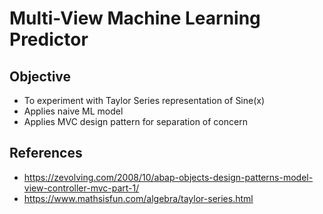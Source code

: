 # Multi-View Machine Learning Predictor
## Objective
- To experiment with Taylor Series representation of Sine(x) 
- Applies naive ML model
- Applies MVC design pattern for separation of concern

## References
- https://zevolving.com/2008/10/abap-objects-design-patterns-model-view-controller-mvc-part-1/
- https://www.mathsisfun.com/algebra/taylor-series.html